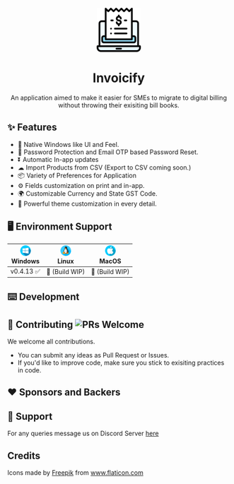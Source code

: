 <p align="center">
  <a href="https://invoicify.netlify.app">
    <img width="100" src="https://raw.githubusercontent.com/2AMDevs/cdn/main/icon.png">
  </a>
</p>

<h1 align="center">Invoicify</h1>

<div align="center">

An application aimed to make it easier for SMEs to migrate to digital billing without throwing their exisiting bill books.
<!-- Add Badges here -->
</div>

## ✨ Features

- 🌈 Native Windows like UI and Feel.
- 🔐 Password Protection and Email OTP based Password Reset.
- ⏬ Automatic In-app updates
- ☁ Import Products from CSV (Export to CSV coming soon.)
- 📦 Variety of Preferences for Application
- ⚙️ Fields customization on print and in-app.
- 🌍 Customizable Currency and State GST Code.
- 🎨 Powerful theme customization in every detail.

## 🖥 Environment Support

| <img src="https://raw.githubusercontent.com/2AMDevs/cdn/main/windows.png" alt="Windows" width="24px" height="24px" /><br/>Windows | <img src="https://raw.githubusercontent.com/2AMDevs/cdn/main/linux.png" alt="Linux" width="24px" height="24px" /><br/>Linux | <img src="https://raw.githubusercontent.com/2AMDevs/cdn/main/apple.png" alt="MacOS" width="24px" height="24px" /><br/>MacOS |
| --------------------------------------------------------------------------------------------------------------------------------- | --------------------------------------------------------------------------------------------------------------------------- | --------------------------------------------------------------------------------------------------------------------------- |
| v0.4.13 ✅                                                                                                                         | 🚧 (Build WIP)                                                                                                               | 🚧   (Build WIP)                                                                                                             |

## ⌨️ Development


## 🤝 Contributing ![PRs Welcome](https://img.shields.io/badge/PRs-welcome-brightgreen.svg?style=flat-square)

We welcome all contributions.

- You can submit any ideas as Pull Request or Issues.
- If you'd like to improve code, make sure you stick to exisiting practices in code.


## ❤️ Sponsors and Backers

<!-- You can sponsor 2AM Devs by emailing at  -->

## 💬 Support

For any queries message us on Discord Server [here](https://discord.gg/UgvYpNrHa6)

## Credits

Icons made by <a href="https://www.flaticon.com/authors/freepik" title="Freepik">Freepik</a> from <a href="https://www.flaticon.com/" title="Flaticon"> www.flaticon.com</a>

